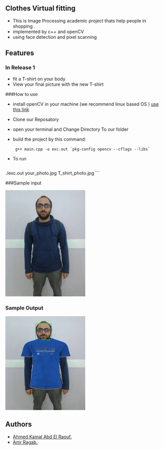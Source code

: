 ## Clothes Virtual fitting 
* This is Image Processing academic project thats help people in shopping .
* implemented by c++ and openCV
* using face detection and pixel scanning

## Features
### In Release 1
* fit a T-shirt on your body
* View your final picture with the new T-shirt 

###How to use
* install openCV in your machine (we recommend  linux based OS )
  [use this link](https://github.com/AhmedKamal1432)
* Clone our Reposatory
* open your terminal and Change Directory To our folder
* build the project by this command:

    ``` 
     g++ main.cpp -o exc.out `pkg-config opencv --cflags --libs`
    ```
* To run 

    ``` 
./exc.out your_photo.jpg T_shirt_photo.jpg 
    ```

###Sample input

<img src="https://raw.githubusercontent.com/AhmedKamal1432/ClothesVirtualFitting/master/images/input.jpg" alt="Drawing" style="width: 250px;"/>

### Sample Output
<img src="https://raw.githubusercontent.com/AhmedKamal1432/ClothesVirtualFitting/master/images/final.jpg" alt="Drawing" style="width: 250px;"/>

## Authors
* [Ahmed Kamal Abd El Raouf.](https://github.com/AhmedKamal1432)
* [Amr Ragab.](https://github.com/amrragab)

